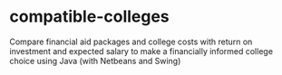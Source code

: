 # compatible-colleges
Compare financial aid packages and college costs with return on investment and expected salary to make a financially informed college choice using Java (with Netbeans and Swing)
